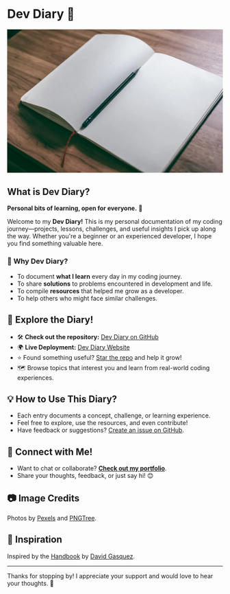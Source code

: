 # Dev Diary 📖  

![Dev Diary](images/diary.jpg)  

## What is Dev Diary?  
**Personal bits of learning, open for everyone.** 🚀  

Welcome to my **Dev Diary!** This is my personal documentation of my coding journey—projects, lessons, challenges, and useful insights I pick up along the way. Whether you're a beginner or an experienced developer, I hope you find something valuable here.  

### 🌟 **Why Dev Diary?**  
- To document **what I learn** every day in my coding journey.  
- To share **solutions** to problems encountered in development and life.  
- To compile **resources** that helped me grow as a developer.  
- To help others who might face similar challenges.  

## 🚀 **Explore the Diary!**  
- 🛠️ **Check out the repository:** [Dev Diary on GitHub](https://github.com/TonyStark-19/Dev-Diary)
- 🌍 **Live Deployment:** [Dev Diary Website](https://tonystark-19.github.io/Dev-Diary/)  
- ⭐ Found something useful? [Star the repo](https://github.com/TonyStark-19/Dev-Diary) and help it grow!  
- 🗺️ Browse topics that interest you and learn from real-world coding experiences.  

## 💡 **How to Use This Diary?**  
- Each entry documents a concept, challenge, or learning experience.  
- Feel free to explore, use the resources, and even contribute!  
- Have feedback or suggestions? [Create an issue on GitHub](https://github.com/TonyStark-19/Dev-Diary/issues).  

## 📣 **Connect with Me!**  
- Want to chat or collaborate? **[Check out my portfolio](https://tonystark-19.github.io/Portfolio-Website/)**.  
- Share your thoughts, feedback, or just say hi! 😊  

## 📷 **Image Credits**  
Photos by [Pexels](https://www.pexels.com/) and [PNGTree](https://pngtree.com/).  

## 🎨 **Inspiration**  
Inspired by the [Handbook](https://handbook.davidgasquez.com/README) by [David Gasquez](https://github.com/davidgasquez).  

---

Thanks for stopping by! I appreciate your support and would love to hear your thoughts. 🚀  
